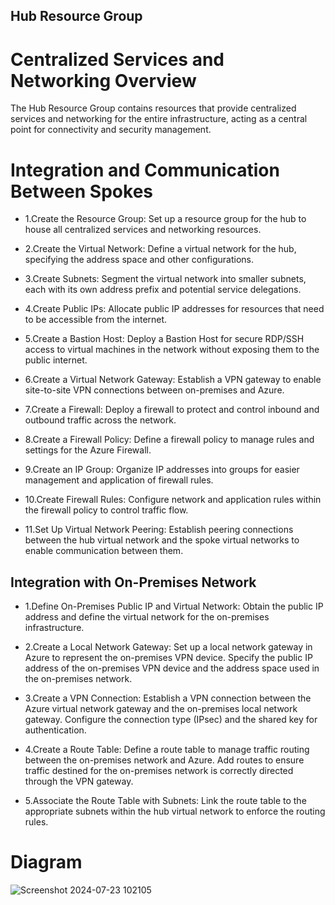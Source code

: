 ## Hub Resource Group
# Centralized Services and Networking Overview
The Hub Resource Group contains resources that provide centralized services and networking for the entire infrastructure, acting as a central point for connectivity and security management.

# Integration and Communication Between Spokes
- 1.Create the Resource Group: Set up a resource group for the hub to house all centralized services and networking resources.

- 2.Create the Virtual Network: Define a virtual network for the hub, specifying the address space and other configurations.

- 3.Create Subnets: Segment the virtual network into smaller subnets, each with its own address prefix and potential service delegations.

- 4.Create Public IPs: Allocate public IP addresses for resources that need to be accessible from the internet.

- 5.Create a Bastion Host: Deploy a Bastion Host for secure RDP/SSH access to virtual machines in the network without exposing them to the public internet.

- 6.Create a Virtual Network Gateway: Establish a VPN gateway to enable site-to-site VPN connections between on-premises and Azure.

- 7.Create a Firewall: Deploy a firewall to protect and control inbound and outbound traffic across the network.

- 8.Create a Firewall Policy: Define a firewall policy to manage rules and settings for the Azure Firewall.

- 9.Create an IP Group: Organize IP addresses into groups for easier management and application of firewall rules.

- 10.Create Firewall Rules: Configure network and application rules within the firewall policy to control traffic flow.

- 11.Set Up Virtual Network Peering: Establish peering connections between the hub virtual network and the spoke virtual networks to enable communication between them.

## Integration with On-Premises Network
- 1.Define On-Premises Public IP and Virtual Network: Obtain the public IP address and define the virtual network for the on-premises infrastructure.

- 2.Create a Local Network Gateway: Set up a local network gateway in Azure to represent the on-premises VPN device. Specify the public IP address of the on-premises VPN device and the address space used in the on-premises network.

- 3.Create a VPN Connection: Establish a VPN connection between the Azure virtual network gateway and the on-premises local network gateway. Configure the connection type (IPsec) and the shared key for authentication.

- 4.Create a Route Table: Define a route table to manage traffic routing between the on-premises network and Azure. Add routes to ensure traffic destined for the on-premises network is correctly directed through the VPN gateway.

- 5.Associate the Route Table with Subnets: Link the route table to the appropriate subnets within the hub virtual network to enforce the routing rules.
# Diagram
![Screenshot 2024-07-23 102105](https://github.com/user-attachments/assets/b0dee401-e906-4410-837b-f7a492b5c44c)


